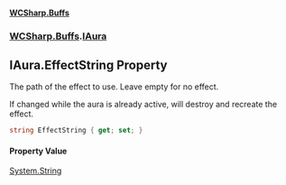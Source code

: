 #### [WCSharp\.Buffs](README.md 'README')
### [WCSharp\.Buffs](WCSharp.Buffs.md 'WCSharp\.Buffs').[IAura](WCSharp.Buffs.IAura.md 'WCSharp\.Buffs\.IAura')

## IAura\.EffectString Property

The path of the effect to use\. Leave empty for no effect\.

If changed while the aura is already active, will destroy and recreate the effect.

```csharp
string EffectString { get; set; }
```

#### Property Value
[System\.String](https://learn.microsoft.com/en-us/dotnet/api/system.string 'System\.String')